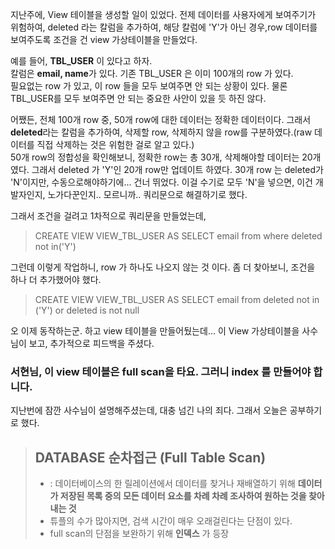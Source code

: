 지난주에, View 테이블을 생성할 일이 있었다.
전제 데이터를 사용자에게 보여주기가 위험하여, deleted 라는 칼럼을 추가하여, 해당 칼럼에 'Y'가 아닌 경우,row 데이터를 보여주도록 조건을 건 view 가상테이블을 만들었다.  

예를 들어, **TBL_USER** 이 있다고 하자.   
칼럼은 **email, name**가 있다. 기존 TBL_USER 은 이미 100개의 row 가 있다.   
필요없는 row 가 있고, 이 row 들을 모두 보여주면 안 되는 상황이 있다. 물론 TBL_USER를 모두 보여주면 안 되는 중요한 사안이 있을 듯 하진 않다.

어쨌든, 전체 100개 row 중, 50개 row에 대한 데이터는 정확한 데이터이다. 
그래서 **deleted**라는 칼럼을 추가하여, 삭제할 row, 삭제하지 않을 row를 구분하였다.(raw 데이터를 직접 삭제하는 것은 위험한 걸로 알고 있다.)   
50개 row의 정합성을 확인해보니, 정확한 row는 총 30개, 삭제해야할 데이터는 20개였다. 그래서 deleted 가 'Y'인 20개 row만 업데이트 하였다. 30개 row 는 deleted가 'N'이지만, 수동으로해야하기에... 건너 뛰었다. 이걸 수기로 모두 'N'을 넣으면, 이건 개발자인지, 노가다꾼인지.. 모르니까.. 쿼리문으로 해결하기로 했다.

그래서 조건을 걸려고 1차적으로 쿼리문을 만들었는데,

> CREATE VIEW VIEW_TBL_USER AS SELECT email from where deleted not in('Y')

그런데 이렇게 작업하니, row 가 하나도 나오지 않는 것 이다.
좀 더 찾아보니, 조건을 하나 더 추가했어야 했다. 
> CREATE VIEW VIEW_TBL_USER AS SELECT email from deleted not in ('Y') or deleted is not null

오 이제 동작하는군. 하고 view 테이블을 만들어뒀는데...
이 View 가상테이블을 사수님이 보고, 추가적으로 피드백을 주셨다.
### 서현님, 이 view 테이블은 **full scan**을 타요. 그러니 **index** 를 만들어야 합니다.
지난번에 잠깐 사수님이 설명해주셨는데, 대충 넘긴 나의 죄다. 그래서 오늘은 공부하기로 했다.

> ## DATABASE 순차접근 (Full Table Scan)
> - : 데이터베이스의 한 릴레이션에서 데이터를 찾거나 재배열하기 위해 **데이터가 저장된 목록 중의 모든 데이터 요소를 차례 차례 조사하여 원하는 것을 찾아내는 것**
>- 튜플의 수가 많아지면, 검색 시간이 매우 오래걸린다는 단점이 있다.
>- full scan의 단점을 보완하기 위해 **인덱스** 가 등장
